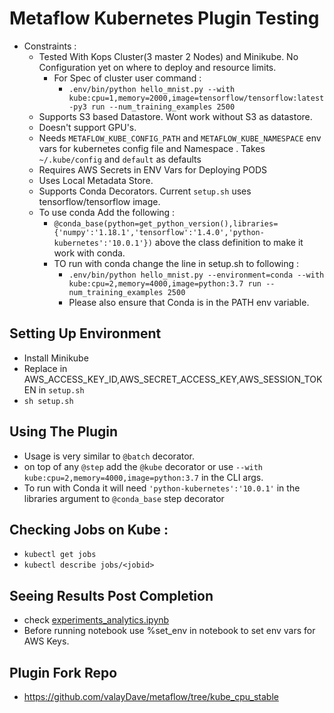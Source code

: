 # Metaflow Kubernetes Plugin Testing

- Constraints : 
    - Tested With Kops Cluster(3 master 2 Nodes) and Minikube. No Configuration yet on where to deploy and resource limits. 
        - For Spec of cluster user command : 
            - ``.env/bin/python hello_mnist.py --with kube:cpu=1,memory=2000,image=tensorflow/tensorflow:latest-py3 run --num_training_examples 2500``
    - Supports S3 based Datastore. Wont work without S3 as datastore. 
    - Doesn't support GPU's.  
    - Needs `METAFLOW_KUBE_CONFIG_PATH` and `METAFLOW_KUBE_NAMESPACE` env vars for kubernetes config file and Namespace . Takes `~/.kube/config` and `default` as defaults
    - Requires AWS Secrets in ENV Vars for Deploying PODS
    - Uses Local Metadata Store. 
    - Supports Conda Decorators. Current ``setup.sh`` uses tensorflow/tensorflow image. 
    - To use conda Add the following : 
        - ``@conda_base(python=get_python_version(),libraries={'numpy':'1.18.1','tensorflow':'1.4.0','python-kubernetes':'10.0.1'})`` above the class definition to make it work with conda.
        - TO run with conda change the line in setup.sh to following : 
            - ``.env/bin/python hello_mnist.py --environment=conda --with kube:cpu=2,memory=4000,image=python:3.7 run --num_training_examples 2500``
            - Please also ensure that Conda is in the PATH env variable. 
    
## Setting Up Environment
- Install Minikube
- Replace in AWS_ACCESS_KEY_ID,AWS_SECRET_ACCESS_KEY,AWS_SESSION_TOKEN in `setup.sh`
- ``sh setup.sh``

## Using The Plugin 
- Usage is very similar to `@batch` decorator. 
- on top of any `@step` add the `@kube` decorator or use `--with kube:cpu=2,memory=4000,image=python:3.7` in the CLI args. 
- To run with Conda it will need `'python-kubernetes':'10.0.1'` in the libraries argument to `@conda_base` step decorator

## Checking Jobs on Kube : 
- ``kubectl get jobs``
- ``kubectl describe jobs/<jobid>``

## Seeing Results Post Completion 
- check [experiments_analytics.ipynb](experiments_analytics.ipynb)
- Before running notebook use %set_env in notebook to set env vars for AWS Keys. 

## Plugin Fork Repo 
- https://github.com/valayDave/metaflow/tree/kube_cpu_stable

